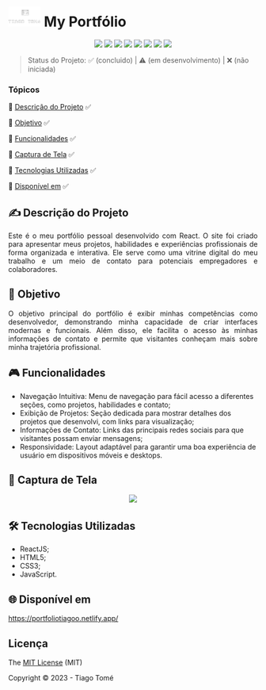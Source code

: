 # <img src="./src/assets/logo.png" height="40px"/> My Portfólio

<p align="center">
  <img src="https://img.shields.io/badge/React-20232A?style=for-the-badge&logo=react&logoColor=61DAFB"/>
  <img src="https://img.shields.io/badge/HTML5-E34F26?style=for-the-badge&logo=html5&logoColor=white"/>
  <img src="https://img.shields.io/badge/CSS3-1572B6?style=for-the-badge&logo=css3&logoColor=white"/>
  <img src="https://img.shields.io/badge/JavaScript-323330?style=for-the-badge&logo=javascript&logoColor=F7DF1E"/>
  <img src="https://img.shields.io/badge/Figma-F24E1E?style=for-the-badge&logo=figma&logoColor=white"/>
  <img src="https://img.shields.io/badge/Netlify-00C7B7?style=for-the-badge&logo=netlify&logoColor=white"/>
  <img src="http://img.shields.io/static/v1?label=STATUS&message=%20CONCLUIDO&color=green&style=for-the-badge"/>
  <img src="http://img.shields.io/static/v1?label=License&message=MIT&color=green&style=for-the-badge"/>
</p>

> Status do Projeto: :white_check_mark: (concluido) | :warning: (em desenvolvimento) | :x: (não iniciada)

### Tópicos
:small_blue_diamond: [Descrição do Projeto](#writing_hand-descrição-do-projeto) :white_check_mark:

:small_blue_diamond: [Objetivo](#dart-objetivo) :white_check_mark:

:small_blue_diamond: [Funcionalidades](#video_game-funcionalidades) :white_check_mark:

:small_blue_diamond: [Captura de Tela](#camera_flash-captura-de-tela) :white_check_mark:

:small_blue_diamond: [Tecnologias Utilizadas](#hammer_and_wrench-tecnologias-utilizadas) :white_check_mark:

:small_blue_diamond: [Disponível em](#globe_with_meridians-disponível-em) :white_check_mark:


## :writing_hand: Descrição do Projeto 
<p align="justify"> Este é o meu portfólio pessoal desenvolvido com React. O site foi criado para apresentar meus projetos, habilidades e experiências profissionais de forma organizada e interativa. Ele serve como uma vitrine digital do meu trabalho e um meio de contato para potenciais empregadores e colaboradores. </p>

## :dart: Objetivo 
<p align="justify"> O objetivo principal do portfólio é exibir minhas competências como desenvolvedor, demonstrando minha capacidade de criar interfaces modernas e funcionais. Além disso, ele facilita o acesso às minhas informações de contato e permite que visitantes conheçam mais sobre minha trajetória profissional. </p>

## :video_game: Funcionalidades 
- Navegação Intuitiva: Menu de navegação para fácil acesso a diferentes seções, como projetos, habilidades e contato;
- Exibição de Projetos: Seção dedicada para mostrar detalhes dos projetos que desenvolvi, com links para visualização;
- Informações de Contato: Links das principais redes sociais para que visitantes possam enviar mensagens;
- Responsividade: Layout adaptável para garantir uma boa experiência de usuário em dispositivos móveis e desktops.


## :camera_flash: Captura de Tela 
<div align="center"> 
  <img src="https://github.com/user-attachments/assets/eb718600-6e17-45be-889c-f8d31c1880d2" width="700px" />
</div>

## :hammer_and_wrench: Tecnologias Utilizadas 
- ReactJS;
- HTML5;
- CSS3;
- JavaScript.

## :globe_with_meridians: Disponível em 
https://portfoliotiagoo.netlify.app/

## Licença
The [MIT License]() (MIT)

Copyright :copyright: 2023 - Tiago Tomé
